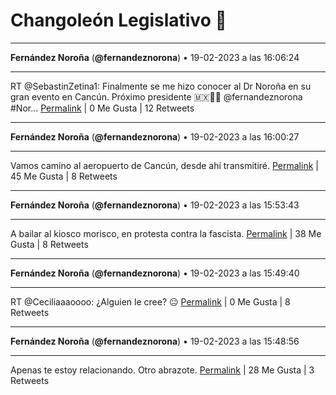 # Changoleón Legislativo 🙈
*****
**Fernández Noroña** (**@fernandeznorona**) • 19-02-2023 a las 16:06:24
*****
RT @SebastinZetina1: Finalmente se me hizo conocer al Dr Noroña en su gran evento en Cancún. Próximo presidente 🇲🇽💪😉 @fernandeznorona  #Nor…
[Permalink](https://twitter.com/fernandeznorona/status/1627459620582072323) | 0 Me Gusta | 12 Retweets
*****
**Fernández Noroña** (**@fernandeznorona**) • 19-02-2023 a las 16:00:27
*****
Vamos camino al aeropuerto de Cancún, desde ahí transmitiré.
[Permalink](https://twitter.com/fernandeznorona/status/1627458121940578307) | 45 Me Gusta | 8 Retweets
*****
**Fernández Noroña** (**@fernandeznorona**) • 19-02-2023 a las 15:53:43
*****
A bailar al kiosco morisco, en protesta contra la fascista.
[Permalink](https://twitter.com/fernandeznorona/status/1627456426875445249) | 38 Me Gusta | 8 Retweets
*****
**Fernández Noroña** (**@fernandeznorona**) • 19-02-2023 a las 15:49:40
*****
RT @Ceciliaaaoooo: ¿Alguien le cree? 😐
[Permalink](https://twitter.com/fernandeznorona/status/1627455407093424129) | 0 Me Gusta | 8 Retweets
*****
**Fernández Noroña** (**@fernandeznorona**) • 19-02-2023 a las 15:48:56
*****
Apenas te estoy relacionando. Otro abrazote.
[Permalink](https://twitter.com/fernandeznorona/status/1627455221768114180) | 28 Me Gusta | 3 Retweets